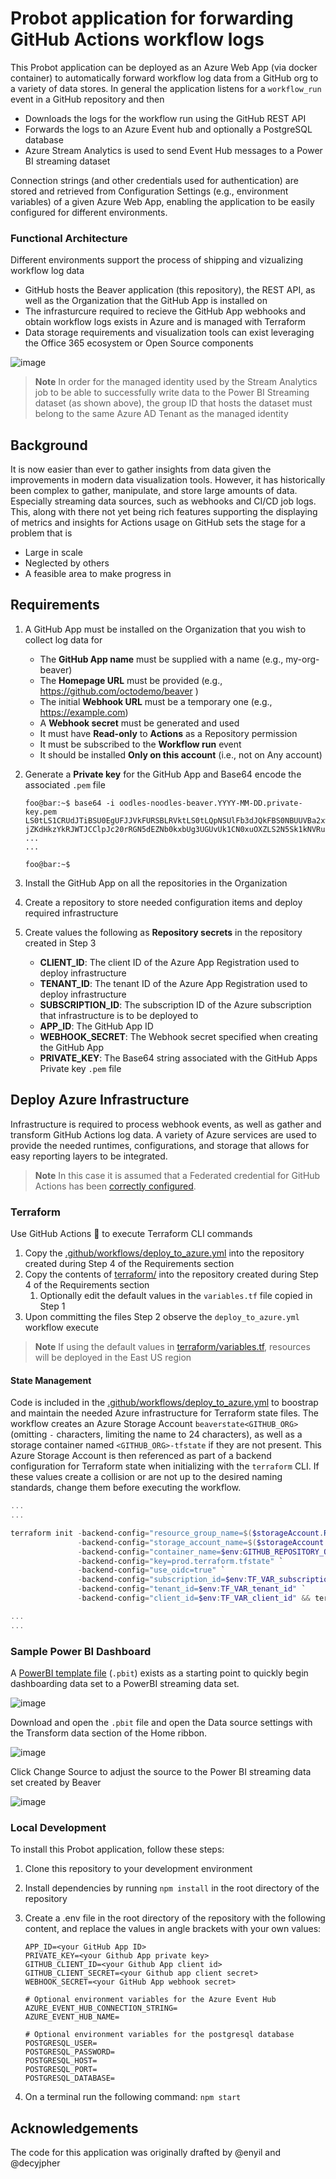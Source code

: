 # Probot application for forwarding GitHub Actions workflow logs
This Probot application can be deployed as an Azure Web App (via docker container) to automatically forward workflow log data from a GitHub org to a variety of data stores. In general the application listens for a `workflow_run` event in a GitHub repository and then
  * Downloads the logs for the workflow run using the GitHub REST API 
  * Forwards the logs to an Azure Event hub and optionally a PostgreSQL database 
  * Azure Stream Analytics is used to send Event Hub messages to a Power BI streaming dataset

Connection strings (and other credentials used for authentication) are stored and retrieved from Configuration Settings (e.g., environment variables) of a given Azure Web App, enabling the application to be easily configured for different environments. 

### Functional Architecture
Different environments support the process of shipping and vizualizing workflow log data
- GitHub hosts the Beaver application (this repository), the REST API, as well as the Organization that the GitHub App is installed on
- The infrasturcure required to recieve the GitHub App webhooks and obtain workflow logs exists in Azure and is managed with Terraform
- Data storage requirements and visualization tools can exist leveraging the Office 365 ecosystem or Open Source components

![image](https://github.com/octodemo/beaver/assets/107562400/60b6c501-52d6-4737-b2ca-405805b9e881)

> **Note**
> In order for the managed identity used by the Stream Analytics job to be able to successfully write data to the Power BI Streaming dataset (as shown above), the group ID that hosts the dataset must belong to the same Azure AD Tenant as the managed identity

## Background
It is now easier than ever to gather insights from data given the improvements in modern data visualization tools. However, it has historically been complex to gather, manipulate, and store large amounts of data. Especially streaming data sources, such as webhooks and CI/CD job logs. This, along with there not yet being rich features supporting the displaying of metrics and insights for Actions usage on GitHub sets the stage for a problem that is
* Large in scale
* Neglected by others
* A feasible area to make progress in

## Requirements
1. A GitHub App must be installed on the Organization that you wish to collect log data for
     - The **GitHub App name** must be supplied with a name (e.g., my-org-beaver)
     - The **Homepage URL** must be provided (e.g., https://github.com/octodemo/beaver )
     - The initial **Webhook URL** must be a temporary one (e.g., https://example.com)
     - A **Webhook secret** must be generated and used
     - It must have **Read-only** to **Actions** as a Repository permission
     - It must be subscribed to the **Workflow run** event
     - It should be installed **Only on this account** (i.e., not on Any account)
2. Generate a **Private key** for the GitHub App and Base64 encode the associated `.pem` file

    ```console
    foo@bar:~$ base64 -i oodles-noodles-beaver.YYYY-MM-DD.private-key.pem
    LS0tLS1CRUdJTiBSU0EgUFJJVkFURSBLRVktLS0tLQpNSUlFb3dJQkFBS0NBUUVBa2xwaVlUdEZQbG5kdWdySDNOcGlvaGNZN1ZwNTlYMkhGTjJXM
    jZKdHkzYkRJWTJCClpJc20rRGN5dEZNb0kxbUg3UGUvUk1CN0xuOXZLS2N5Sk1kNVRuakxwUTBZWGdCOFRlQzdTa2tHNFB3alZKWlEKK1RlN3hiQU
    ...
    ...

    foo@bar:~$
    ```
3. Install the GitHub App on all the repositories in the Organization
4. Create a repository to store needed configuration items and deploy required infrastructure
5. Create values the following as **Repository secrets** in the repository created in Step 3
     - **CLIENT_ID**: The client ID of the Azure App Registration used to deploy infrastructure
     - **TENANT_ID**: The tenant ID of the Azure App Registration used to deploy infrastructure
     - **SUBSCRIPTION_ID**: The subscription ID of the Azure subscription that infrastructure is to be deployed to
     - **APP_ID**: The GitHub App ID
     - **WEBHOOK_SECRET**: The Webhook secret specified when creating the GitHub App
     - **PRIVATE_KEY**: The Base64 string associated with the GitHub Apps Private key `.pem` file

## Deploy Azure Infrastructure 
Infrastructure is required to process webhook events, as well as gather and transform GitHub Actions log data. A variety of Azure services are used to provide the needed runtimes, configurations, and storage that allows for easy reporting layers to be integrated.

> **Note**
> In this case it is assumed that a Federated credential for GitHub Actions has been [correctly configured](https://github.com/marketplace/actions/azure-login#configure-a-federated-credential-to-use-oidc-based-authentication).

### Terraform
Use GitHub Actions 🚀 to execute Terraform CLI commands 

1. Copy the [.github/workflows/deploy_to_azure.yml](.github/workflows/deploy_to_azure.yml) into the repository created during Step 4 of the Requirements section
2. Copy the contents of [terraform/](terraform/) into the repository created during Step 4 of the Requirements section
   1. Optionally edit the default values in the `variables.tf` file copied in Step 1
3. Upon committing the files Step 2 observe the `deploy_to_azure.yml` workflow execute

> **Note**
> If using the default values in [terraform/variables.tf](terraform/variables.tf), resources will be deployed in the East US region

#### State Management
Code is included in the [.github/workflows/deploy_to_azure.yml](.github/workflows/deploy_to_azure.yml) to boostrap and maintain the needed Azure infrastructure for Terraform state files. The workflow creates an Azure Storage Account `beaverstate<GITHUB_ORG>` (omitting `-` characters, limiting the name to 24 characters), as well as a storage container named `<GITHUB_ORG>-tfstate` if they are not present. This Azure Storage Account is then referenced as part of a backend configuration for Terraform state when initializing with the `terraform` CLI. If these values create a collision or are not up to the desired naming standards, change them before executing the workflow.

```powershell 
...
...

terraform init -backend-config="resource_group_name=$($storageAccount.ResourceGroupName)" `
               -backend-config="storage_account_name=$($storageAccount.StorageAccountName)" `
               -backend-config="container_name=$env:GITHUB_REPOSITORY_OWNER-tfstate" `
               -backend-config="key=prod.terraform.tfstate" `
               -backend-config="use_oidc=true" `
               -backend-config="subscription_id=$env:TF_VAR_subscription_id" `
               -backend-config="tenant_id=$env:TF_VAR_tenant_id" `
               -backend-config="client_id=$env:TF_VAR_client_id" && terraform plan -out out.tfplan && terraform apply -auto-approve out.tfplan

...
...
```

### Sample Power BI Dashboard
A [PowerBI template file](actions-insights.pbit) (`.pbit`) exists as a starting point to quickly begin dashboarding data set to a PowerBI streaming data set. 

![image](https://user-images.githubusercontent.com/107562400/232624615-63adaa32-cf95-4495-b6b5-070937dd211f.png)

Download and open the `.pbit` file and open the Data source settings with the Transform data section of the Home ribbon.

![image](https://github.com/octodemo/beaver/assets/107562400/be4d529b-4034-4153-8ee3-349e457f0963)

Click Change Source to adjust the source to the Power BI streaming data set created by Beaver

![image](https://github.com/octodemo/beaver/assets/107562400/e5c953d7-bc0c-47e6-8d82-24093337088d)

### Local Development
To install this Probot application, follow these steps:
1. Clone this repository to your development environment
2. Install dependencies by running `npm install` in the root directory of the repository
3. Create a .env file in the root directory of the repository with the following content, and replace the values in angle brackets with your own values:
    ```
    APP_ID=<your GitHub App ID> 
    PRIVATE_KEY=<your Github App private key>
    GITHUB_CLIENT_ID=<your Github App client id> 
    GITHUB_CLIENT_SECRET=<your Github app client secret>
    WEBHOOK_SECRET=<your GitHub App webhook secret>

    # Optional environment variables for the Azure Event Hub
    AZURE_EVENT_HUB_CONNECTION_STRING=
    AZURE_EVENT_HUB_NAME=

    # Optional environment variables for the postgresql database
    POSTGRESQL_USER=
    POSTGRESQL_PASSWORD=
    POSTGRESQL_HOST=
    POSTGRESQL_PORT=
    POSTGRESQL_DATABASE=
    ```
 
4. On a terminal run the following command: `npm start`

## Acknowledgements
The code for this application was originally drafted by @enyil and @decyjpher
